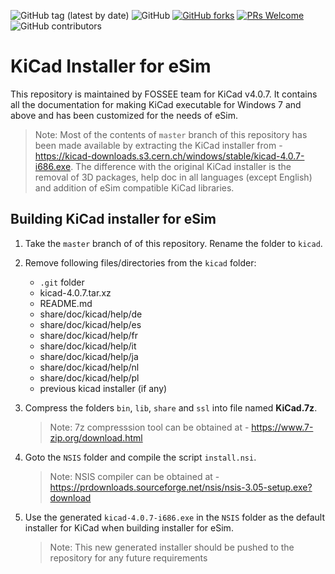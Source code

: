 ![GitHub tag (latest by date)](https://img.shields.io/github/v/tag/fossee/KiCad-eSim?color=blueviolet)
![GitHub](https://img.shields.io/github/license/fossee/esim?color=blue)
[![GitHub forks](https://img.shields.io/github/forks/fossee/KiCad-eSim)](https://github.com/fossee/KiCad-eSim/network)
[![PRs Welcome](https://img.shields.io/badge/PRs-welcome-brightgreen.svg?style=flat)](https://github.com/fossee/KiCad-eSim)
![GitHub contributors](https://img.shields.io/github/contributors/fossee/KiCad-eSim)

KiCad Installer for eSim
====

This repository is maintained by FOSSEE team for KiCad v4.0.7. It contains all the documentation for making KiCad executable for Windows 7 and above and has been customized for the needs of eSim.

> Note: Most of the contents of `master` branch of this repository has been made available by extracting the KiCad installer from - https://kicad-downloads.s3.cern.ch/windows/stable/kicad-4.0.7-i686.exe.
> The difference with the original KiCad installer is the removal of 3D packages, help doc in all languages (except English) and addition of eSim compatible KiCad libraries.


## Building KiCad installer for eSim

1. Take the `master` branch of of this repository. Rename the folder to `kicad`.

2. Remove following files/directories from the `kicad` folder:
	- `.git` folder
	- kicad-4.0.7.tar.xz
	- README.md
    - share/doc/kicad/help/de
    - share/doc/kicad/help/es
    - share/doc/kicad/help/fr
    - share/doc/kicad/help/it
    - share/doc/kicad/help/ja
    - share/doc/kicad/help/nl
    - share/doc/kicad/help/pl
    - previous kicad installer (if any)

3. Compress the folders `bin`, `lib`, `share` and `ssl` into file named **KiCad.7z**.

    > Note: 7z compresssion tool can be obtained at - https://www.7-zip.org/download.html

3. Goto the `NSIS` folder and compile the script `install.nsi`.

    > Note: NSIS compiler can be obtained at - https://prdownloads.sourceforge.net/nsis/nsis-3.05-setup.exe?download

4. Use the generated `kicad-4.0.7-i686.exe` in the `NSIS` folder as the default installer for KiCad when building installer for eSim.

    > Note: This new generated installer should be pushed to the repository for any future requirements
